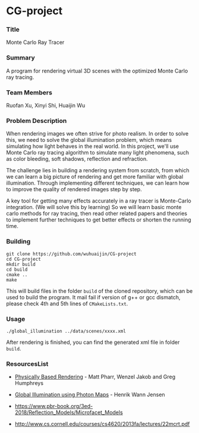 # CG-project

### **Title**

Monte Carlo Ray Tracer

### **Summary**

A program for rendering virtual 3D scenes with the optimized Monte Carlo ray tracing.

### **Team Members**

Ruofan Xu, Xinyi Shi, Huaijin Wu

### **Problem Description**

When rendering images we often strive for photo realism. In order to solve this, we need to solve the global illumination problem, which means simulating how light behaves in the real world. In this project, we'll use Monte Carlo ray tracing algorithm to simulate many light phenomena, such as color bleeding, soft shadows, reflection and refraction.

The challenge lies in building a rendering system from scratch, from which we can learn a big picture of rendering and get more familiar with global illumination. Through implementing different techniques, we can learn how to improve the quality of rendered images step by step.

A key tool for getting many effects accurately in a ray tracer is Monte-Carlo integration. (We will solve this by learning) So we will learn basic monte carlo methods for ray tracing, then read other related papers and theories to implement further techniques to get better effects or shorten the running time.

### **Building**

```
git clone https://github.com/wuhuaijin/CG-project
cd CG-project
mkdir build
cd build
cmake ..
make
```

This will build files in the folder `build` of the cloned repository, which can be used to build the program. It mail fail if version of g++ or gcc dismatch, please check 4th and 5th lines of `CMakeLists.txt`.

### **Usage**

```
./global_illumination ../data/scenes/xxxx.xml
```

After rendering is finished, you can find the generated xml file in folder `build`.

### **ResourcesList**

- [Physically Based Rendering](http://www.pbr-book.org/) - Matt Pharr, Wenzel Jakob and Greg Humphreys

- [Global Illumination using Photon Maps](http://graphics.stanford.edu/~henrik/papers/ewr7/ewr7.html) - Henrik Wann Jensen
- https://www.pbr-book.org/3ed-2018/Reflection_Models/Microfacet_Models
- http://www.cs.cornell.edu/courses/cs4620/2013fa/lectures/22mcrt.pdf
